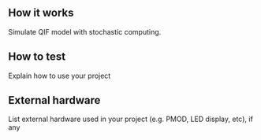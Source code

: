 <!---

This file is used to generate your project datasheet. Please fill in the information below and delete any unused
sections.

You can also include images in this folder and reference them in the markdown. Each image must be less than
512 kb in size, and the combined size of all images must be less than 1 MB.
-->

## How it works

Simulate QIF model with stochastic computing.

## How to test

Explain how to use your project

## External hardware

List external hardware used in your project (e.g. PMOD, LED display, etc), if any
